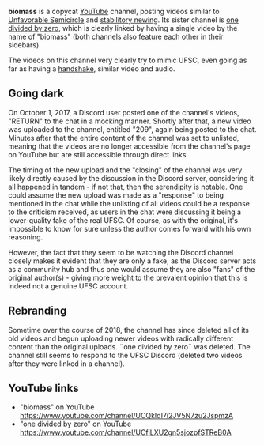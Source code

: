 **biomass** is a copycat [YouTube](YouTube "wikilink") channel, posting
videos similar to [Unfavorable
Semicircle](Unfavorable_Semicircle "wikilink") and [stabilitory
newing](stabilitory_newing "wikilink"). Its sister channel is [one
divided by zero](one_divided_by_zero "wikilink"), which is clearly
linked by having a single video by the name of "biomass" (both channels
also feature each other in their sidebars).

The videos on this channel very clearly try to mimic UFSC, even going as
far as having a [handshake](handshake "wikilink"), similar video and
audio.

## Going dark

On October 1, 2017, a Discord user posted one of the channel's videos,
"RETURN" to the chat in a mocking manner. Shortly after that, a new
video was uploaded to the channel, entitled "209", again being posted to
the chat. Minutes after that the entire content of the channel was set
to unlisted, meaning that the videos are no longer accessible from the
channel's page on YouTube but are still accessible through direct links.

The timing of the new upload and the "closing" of the channel was very
likely directly caused by the discussion in the Discord server,
considering it all happened in tandem - if not that, then the
serendipity is notable. One could assume the new upload was made as a
"response" to being mentioned in the chat while the unlisting of all
videos could be a response to the criticism received, as users in the
chat were discussing it being a lower-quality fake of the real UFSC. Of
course, as with the original, it's impossible to know for sure unless
the author comes forward with his own reasoning.

However, the fact that they seem to be watching the Discord channel
closely makes it evident that they are only a fake, as the Discord
server acts as a community hub and thus one would assume they are also
"fans" of the original author(s) - giving more weight to the prevalent
opinion that this is indeed not a genuine UFSC account.

## Rebranding

Sometime over the course of 2018, the channel has since deleted all of
its old videos and begun uploading newer videos with radically different
content than the original uploads. ¨one divided by zero¨ was deleted.
The channel still seems to respond to the UFSC Discord (deleted two
videos after they were linked in a channel).

## YouTube links

  - "biomass" on YouTube
    <https://www.youtube.com/channel/UCQkIdI7i2JV5N7zu2JspmzA>
  - "one divided by zero" on YouTube
    <https://www.youtube.com/channel/UCfiLXU2gn5sjozpfSTReB0A>
